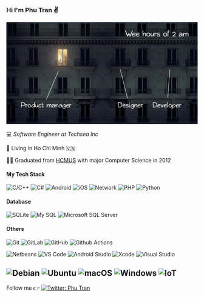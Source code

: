 ### Hi I'm Phu Tran :v:

![Phu Tran](https://github.com/phutran-se/phutran-se/blob/main/cover.jpg "Phu Tran")

:computer: _Software Engineer at Techsea Inc_ 

:seedling: Living in Ho Chi Minh :vietnam:

:man_student: Graduated from [HCMUS](https://en.hcmus.edu.vn) with major Computer Science in 2012
#### My Tech Stack

![C/C++](https://img.shields.io/badge/-C%2FC%2B%2B-blue?style=flat-square&logo=c%2B%2B&logoColor=ffffff)
![C#](http://img.shields.io/badge/-CSharp-6DB33F?style=flat-square&logo=c%20sharp&logoColor=ffffff)
![Android](http://img.shields.io/badge/-Android-3DDC84?style=flat-square&logo=android&logoColor=ffffff)
![iOS](http://img.shields.io/badge/-iOS-1565c0?style=flat-square&logo=apple)
![Network](http://img.shields.io/badge/-Network-0075A8?style=flat-square&logo=nintendo%20network&logoColor=ffffff)
![PHP](http://img.shields.io/badge/-PHP-269539?style=flat-square&logo=php&logoColor=ffffff)
![Python](http://img.shields.io/badge/-Python-2088FF?style=flat-square&logo=python&logoColor=ffffff)

#### Database
![SQLite](https://img.shields.io/badge/-SQLite-336791?style=flat-square&logo=sqlite)
![My SQL](http://img.shields.io/badge/-MySQL-DD0031?style=flat-square&logo=mysql)
![Microsoft SQL Server](http://img.shields.io/badge/-MS%20SQL%20Server-2088FF?style=flat-square&logo=microsoft-sql-server&logoColor=ffffff)

#### Others
![Git](https://img.shields.io/badge/-Git-%23F05032?style=flat-square&logo=git&logoColor=%23ffffff)
![GitLab](https://img.shields.io/badge/-GitLab-FCA121?style=flat-square&logo=gitlab)
![GitHub](https://img.shields.io/badge/-GitHub-181717?style=flat-square&logo=github)
![Github Actions](http://img.shields.io/badge/-Github%20Actions-2088FF?style=flat-square&logo=github-actions&logoColor=ffffff)

![Netbeans](http://img.shields.io/badge/-Netbeans-7991c1?style=flat-square&logo=intellij-idea&logoColor=ffffff)
![VS Code](http://img.shields.io/badge/-VS%20Code-007ACC?style=flat-square&logo=visual-studio-code&logoColor=ffffff)
![Android Studio](http://img.shields.io/badge/-Android%20Studio-3DDC84?style=flat-square&logo=android-studio&logoColor=ffffff)
![Xcode](http://img.shields.io/badge/-Xcode-61afef?style=flat-square&logo=xcode&logoColor=ffffff)
![Visual Studio](http://img.shields.io/badge/-Visual%20Studio-7b60b9?style=flat-square&logo=visual-studio&logoColor=ffffff)

![Debian](http://img.shields.io/badge/-Debian-3DDC84?style=flat-square&logo=debian&logoColor=ffffff)
![Ubuntu](http://img.shields.io/badge/-Ubuntu-A81D33?style=flat-square&logo=ubuntu&logoColor=ffffff)
![macOS](http://img.shields.io/badge/-macOS-181717?style=flat-square&logo=apple&logoColor=ffffff)
![Windows](http://img.shields.io/badge/-Windows-0078D6?style=flat-square&logo=windows&logoColor=ffffff)
![IoT](http://img.shields.io/badge/-IoT-6DB33F?style=flat-square&logo=iot&logoColor=ffffff)
---
Follow me :point_right: [![Twitter: Phu Tran](https://img.shields.io/twitter/follow/phutran_se?style=social)](https://twitter.com/phutran_se)
